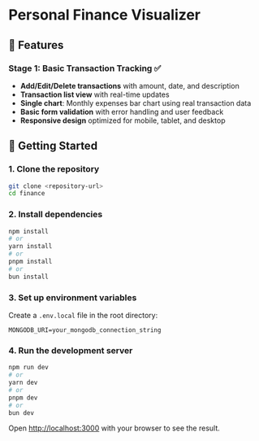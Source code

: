 # Personal Finance Visualizer

## 🚀 Features

### Stage 1: Basic Transaction Tracking ✅

- **Add/Edit/Delete transactions** with amount, date, and description
- **Transaction list view** with real-time updates
- **Single chart**: Monthly expenses bar chart using real transaction data
- **Basic form validation** with error handling and user feedback
- **Responsive design** optimized for mobile, tablet, and desktop


## 🚀 Getting Started

### 1. Clone the repository

```bash
git clone <repository-url>
cd finance
```

### 2. Install dependencies

```bash
npm install
# or
yarn install
# or
pnpm install
# or
bun install
```

### 3. Set up environment variables

Create a `.env.local` file in the root directory:

```env
MONGODB_URI=your_mongodb_connection_string
```

### 4. Run the development server

```bash
npm run dev
# or
yarn dev
# or
pnpm dev
# or
bun dev
```

Open [http://localhost:3000](http://localhost:3000) with your browser to see the result.

